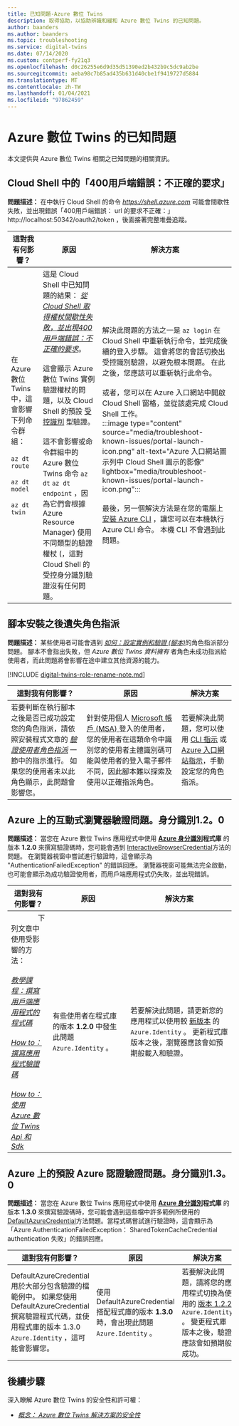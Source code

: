 ```yaml
---
title: 已知問題-Azure 數位 Twins
description: 取得協助，以協助辨識和緩和 Azure 數位 Twins 的已知問題。
author: baanders
ms.author: baanders
ms.topic: troubleshooting
ms.service: digital-twins
ms.date: 07/14/2020
ms.custom: contperf-fy21q3
ms.openlocfilehash: d0c26255e6d9d35d51390ed2b432b9c5dc9ab2be
ms.sourcegitcommit: aeba98c7b85ad435b631d40cbe1f9419727d5884
ms.translationtype: MT
ms.contentlocale: zh-TW
ms.lasthandoff: 01/04/2021
ms.locfileid: "97862459"
---
```

# <a name="known-issues-in-azure-digital-twins"></a>Azure 數位 Twins 的已知問題

本文提供與 Azure 數位 Twins 相關之已知問題的相關資訊。

## <a name="400-client-error-bad-request-in-cloud-shell"></a>Cloud Shell 中的「400用戶端錯誤：不正確的要求」

**問題描述：** 在中執行 Cloud Shell 的命令 *https://shell.azure.com* 可能會間歇性失敗，並出現錯誤「400用戶端錯誤： url 的要求不正確：」 http://localhost:50342/oauth2/token ，後面接著完整堆疊追蹤。

| 這對我有何影響？ | 原因 | 解決方案 |
| --- | --- | --- |
| 在 &nbsp; Azure &nbsp; 數位 &nbsp; Twins 中，這會影響下列命令群組：<br><br>`az dt route`<br><br>`az dt model`<br><br>`az dt twin` | 這是 Cloud Shell 中已知問題的結果： [*從 Cloud Shell 取得權杖間歇性失敗，並出現400用戶端錯誤：不正確的要求*](https://github.com/Azure/azure-cli/issues/11749)。<br><br>這會顯示 Azure 數位 Twins 實例驗證權杖的問題，以及 Cloud Shell 的預設 [受控識別](../active-directory/managed-identities-azure-resources/overview.md) 型驗證。 <br><br>這不會影響或命令群組中的 Azure 數位 Twins 命令 `az dt` `az dt endpoint` ，因為它們會根據 Azure Resource Manager) 使用不同類型的驗證權杖 (，這對 Cloud Shell 的受控身分識別驗證沒有任何問題。 | 解決此問題的方法之一是 `az login` 在 Cloud Shell 中重新執行命令，並完成後續的登入步驟。 這會將您的會話切換出受控識別驗證，以避免根本問題。 在此之後，您應該可以重新執行此命令。<br><br>或者，您可以在 Azure 入口網站中開啟 Cloud Shell 窗格，並從該處完成 Cloud Shell 工作。<br>:::image type="content" source="media/troubleshoot-known-issues/portal-launch-icon.png" alt-text="Azure 入口網站圖示列中 Cloud Shell 圖示的影像" lightbox="media/troubleshoot-known-issues/portal-launch-icon.png":::<br><br>最後，另一個解決方法是在您的電腦上 [安裝 Azure CLI](/cli/azure/install-azure-cli?view=azure-cli-latest&preserve-view=true) ，讓您可以在本機執行 Azure CLI 命令。 本機 CLI 不會遇到此問題。 |


## <a name="missing-role-assignment-after-scripted-setup"></a>腳本安裝之後遺失角色指派

**問題描述：** 某些使用者可能會遇到 [*如何：設定實例和驗證 (腳本)*](how-to-set-up-instance-scripted.md)的角色指派部分問題。 腳本不會指出失敗，但 *Azure 數位 Twins 資料擁有* 者角色未成功指派給使用者，而此問題將會影響在途中建立其他資源的能力。

[!INCLUDE [digital-twins-role-rename-note.md](../../includes/digital-twins-role-rename-note.md)]

| 這對我有何影響？ | 原因 | 解決方案 |
| --- | --- | --- |
| 若要判斷在執行腳本之後是否已成功設定您的角色指派，請依照安裝程式文章的 [*驗證使用者角色指派*](how-to-set-up-instance-scripted.md#verify-user-role-assignment) 一節中的指示進行。 如果您的使用者未以此角色顯示，此問題會影響您。 | 針對使用個人 [Microsoft 帳戶 (MSA) ](https://account.microsoft.com/account)登入的使用者，您的使用者在這類命令中識別您的使用者主體識別碼可能與使用者的登入電子郵件不同，因此腳本難以探索及使用以正確指派角色。 | 若要解決此問題，您可以使用 [CLI 指示](how-to-set-up-instance-cli.md#set-up-user-access-permissions) 或 [Azure 入口網站指示](how-to-set-up-instance-portal.md#set-up-user-access-permissions)，手動設定您的角色指派。 |

## <a name="issue-with-interactive-browser-authentication-on-azureidentity-120"></a>Azure 上的互動式瀏覽器驗證問題。身分識別1.2。0

**問題描述：** 當您在 Azure 數位 Twins 應用程式中使用 **[Azure 身分識別](/dotnet/api/azure.identity?view=azure-dotnet&preserve-view=true)程式庫** 的版本 **1.2.0** 來撰寫驗證碼時，您可能會遇到 [InteractiveBrowserCredential](/dotnet/api/azure.identity.interactivebrowsercredential?view=azure-dotnet&preserve-view=true)方法的問題。 在瀏覽器視窗中嘗試進行驗證時，這會顯示為 "AuthenticationFailedException" 的錯誤回應。 瀏覽器視窗可能無法完全啟動，也可能會顯示為成功驗證使用者，而用戶端應用程式仍失敗，並出現錯誤。

| 這對我有何影響？ | 原因 | 解決方案 |
| --- | --- | --- |
| &nbsp; &nbsp; &nbsp; &nbsp; &nbsp; &nbsp; &nbsp; 下列文章中使用受影響的方法：<br><br>[*教學課程：撰寫用戶端應用程式的程式碼*](tutorial-code.md)<br><br>[*How to：撰寫應用程式驗證碼*](how-to-authenticate-client.md)<br><br>[*How to：使用 Azure 數位 Twins Api 和 Sdk*](how-to-use-apis-sdks.md) | 有些使用者在程式庫的版本 **1.2.0** 中發生此問題 `Azure.Identity` 。 | 若要解決此問題，請更新您的應用程式以使用較 [新版本](https://www.nuget.org/packages/Azure.Identity) 的 `Azure.Identity` 。 更新程式庫版本之後，瀏覽器應該會如預期般載入和驗證。 |

## <a name="issue-with-default-azure-credential-authentication-on-azureidentity-130"></a>Azure 上的預設 Azure 認證驗證問題。身分識別1.3。0

**問題描述：** 當您在 Azure 數位 Twins 應用程式中使用 **[Azure 身分識別](/dotnet/api/azure.identity?view=azure-dotnet&preserve-view=true)程式庫** 的版本 **1.3.0** 來撰寫驗證碼時，您可能會遇到這些檔中許多範例所使用的 [DefaultAzureCredential](/dotnet/api/azure.identity.defaultazurecredential?view=azure-dotnet?view=azure-dotnet&preserve-view=true)方法問題。當程式碼嘗試進行驗證時，這會顯示為「Azure AuthenticationFailedException： SharedTokenCacheCredential authentication 失敗」的錯誤回應。

| 這對我有何影響？ | 原因 | 解決方案 |
| --- | --- | --- |
| DefaultAzureCredential 用於大部分包含驗證的檔範例中。 如果您使用 DefaultAzureCredential 撰寫驗證程式代碼，並使用程式庫的版本 1.3.0 `Azure.Identity` ，這可能會影響您。 | 使用 DefaultAzureCredential 搭配程式庫的版本 **1.3.0** 時，會出現此問題 `Azure.Identity` 。 | 若要解決此問題，請將您的應用程式切換為使用的 [版本 1.2.2](https://www.nuget.org/packages/Azure.Identity/1.2.2) `Azure.Identity` 。 變更程式庫版本之後，驗證應該會如預期般成功。 |

## <a name="next-steps"></a>後續步驟

深入瞭解 Azure 數位 Twins 的安全性和許可權：
* [*概念： Azure 數位 Twins 解決方案的安全性*](concepts-security.md)